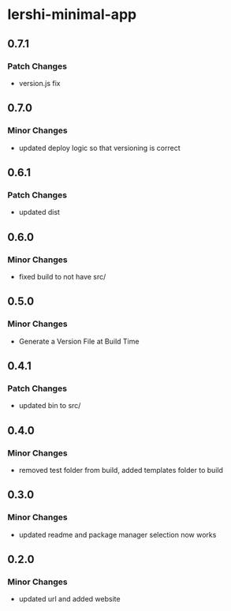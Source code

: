 # lershi-minimal-app

## 0.7.1

### Patch Changes

- version.js fix

## 0.7.0

### Minor Changes

- updated deploy logic so that versioning is correct

## 0.6.1

### Patch Changes

- updated dist

## 0.6.0

### Minor Changes

- fixed build to not have src/

## 0.5.0

### Minor Changes

- Generate a Version File at Build Time

## 0.4.1

### Patch Changes

- updated bin to src/

## 0.4.0

### Minor Changes

- removed test folder from build, added templates folder to build

## 0.3.0

### Minor Changes

- updated readme and package manager selection now works

## 0.2.0

### Minor Changes

- updated url and added website
